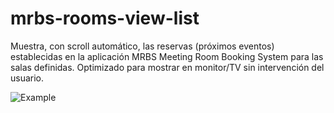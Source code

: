 # mrbs-rooms-view-list

Muestra, con scroll automático, las reservas (próximos eventos) establecidas en la aplicación MRBS Meeting Room Booking System para las salas definidas. Optimizado para mostrar en monitor/TV sin intervención del usuario.

![Example](https://github.com/n7rc/mrbs-rooms-view-list/blob/master/example/example.png)
